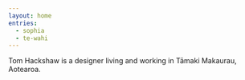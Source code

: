 ```yaml
---
layout: home
entries:
  - sophia
  - te-wahi
---
```


Tom Hackshaw is a designer living and working in Tāmaki Makaurau, Aotearoa.
